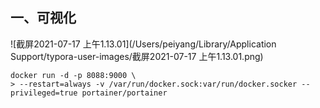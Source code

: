 

## 一、可视化

![截屏2021-07-17 上午1.13.01](/Users/peiyang/Library/Application Support/typora-user-images/截屏2021-07-17 上午1.13.01.png)

```
docker run -d -p 8088:9000 \
> --restart=always -v /var/run/docker.sock:var/run/docker.socker --privileged=true portainer/portainer
```

